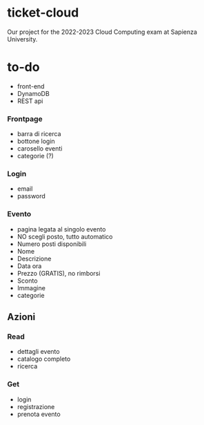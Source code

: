 # ticket-cloud
Our project for the 2022-2023 Cloud Computing exam at Sapienza University.

# to-do
- front-end
- DynamoDB
- REST api

### Frontpage
- barra di ricerca
- bottone login
- carosello eventi
- categorie (?)
  
### Login
- email
- password
  
### Evento
- pagina legata al singolo evento
- NO scegli posto, tutto automatico
- Numero posti disponibili
- Nome
- Descrizione
- Data ora
- Prezzo (GRATIS), no rimborsi
- Sconto
- Immagine
- categorie

## Azioni
### Read
- dettagli evento
- catalogo completo
- ricerca

### Get
- login
- registrazione
- prenota evento
